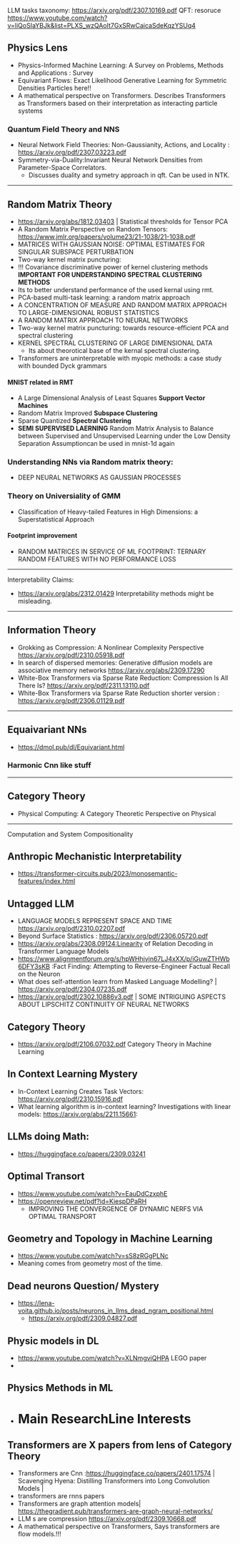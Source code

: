 LLM tasks taxonomy: https://arxiv.org/pdf/2307.10169.pdf
QFT: resoruce https://www.youtube.com/watch?v=liQoSIaYBJk&list=PLXS_wzQAoIt7GxSRwCaicaSdeKqzYSUq4

## Physics Lens
+ Physics-Informed Machine Learning: A Survey
on Problems, Methods and Applications : Survey
+ Equivariant Flows: Exact Likelihood Generative Learning for Symmetric
Densities Particles here!!
+ A mathematical perspective on Transformers. Describes Transformers as Transformers based on their interpretation as interacting particle systems
 ### Quantum Field Theory and NNS
 + Neural Network Field Theories:
Non-Gaussianity, Actions, and Locality : https://arxiv.org/pdf/2307.03223.pdf
+ Symmetry-via-Duality:Invariant Neural Network Densities from Parameter-Space Correlators.
  + Discusses duality and symetry approach in qft. Can be used in NTK.  

---
## Random Matrix Theory
+ https://arxiv.org/abs/1812.03403 | Statistical thresholds for Tensor PCA
+ A Random Matrix Perspective on Random Tensors: https://www.jmlr.org/papers/volume23/21-1038/21-1038.pdf
+ MATRICES WITH GAUSSIAN NOISE: OPTIMAL ESTIMATES FOR SINGULAR SUBSPACE PERTURBATION
+ Two-way kernel matrix puncturing:
+  !!! Covariance discriminative power of kernel clustering methods **IMPORTANT FOR UNDERSTANDING SPECTRAL CLUSTERING METHODS**
  + Its to better understand performance of the used kernal using rmt.  
+ PCA-based multi-task learning: a random matrix approach
+ A CONCENTRATION OF MEASURE AND RANDOM MATRIX APPROACH TO LARGE-DIMENSIONAL ROBUST STATISTICS
+ A RANDOM MATRIX APPROACH TO NEURAL NETWORKS
+ Two-way kernel matrix puncturing:
towards resource-efficient PCA and spectral clustering
+ KERNEL SPECTRAL CLUSTERING OF LARGE DIMENSIONAL DATA
  + Its about theorotical base of the kernal spectral clustering.
+ Transformers are uninterpretable with myopic methods: a case study with bounded Dyck grammars
#### MNIST related in RMT
  + A Large Dimensional Analysis of Least Squares **Support Vector Machines**
  + Random Matrix Improved **Subspace Clustering**
  + Sparse Quantized **Spectral Clustering**
  + **SEMI SUPERVISED LAERNING**  Random Matrix Analysis to Balance between Supervised
and Unsupervised Learning under the Low Density Separation Assumptioncan be used in mnist-1d again
### Understanding NNs via Random matrix theory:
+ DEEP NEURAL NETWORKS AS GAUSSIAN PROCESSES
### Theory on Universiality  of GMM
+ Classification of Heavy-tailed Features in High Dimensions: a Superstatistical Approach
#### Footprint improvement 
+ RANDOM MATRICES IN SERVICE OF ML FOOTPRINT:
TERNARY RANDOM FEATURES WITH NO PERFORMANCE LOSS

---- 
Interpretability Claims:
+ https://arxiv.org/abs/2312.01429 Interpretability methods might be misleading.

---

## Information Theory
- Grokking as Compression: A Nonlinear Complexity Perspective  https://arxiv.org/pdf/2310.05918.pdf 
-  In search of dispersed memories: Generative diffusion models are associative memory networks
https://arxiv.org/abs/2309.17290
- White-Box Transformers via Sparse Rate Reduction: Compression Is All There Is?
  https://arxiv.org/pdf/2311.13110.pdf
- White-Box Transformers via Sparse Rate Reduction shorter version : https://arxiv.org/pdf/2306.01129.pdf  
---
## Equaivariant NNs
+ https://dmol.pub/dl/Equivariant.html
### Harmonic Cnn like stuff
---
## Category Theory
+ Physical Computing:
A Category Theoretic Perspective on Physical
---
Computation and System Compositionality
## Anthropic Mechanistic Interpretability
+ https://transformer-circuits.pub/2023/monosemantic-features/index.html

## Untagged LLM
+ LANGUAGE MODELS REPRESENT SPACE AND TIME
 https://arxiv.org/pdf/2310.02207.pdf
+ Beyond Surface Statistics : https://arxiv.org/pdf/2306.05720.pdf
+ https://arxiv.org/abs/2308.09124:Linearity of Relation Decoding in Transformer Language Models
+ https://www.alignmentforum.org/s/hpWHhjvjn67LJ4xXX/p/iGuwZTHWb6DFY3sKB :Fact Finding: Attempting to Reverse-Engineer Factual Recall on the Neuron
+ What does self-attention learn from Masked Language Modelling? | https://arxiv.org/pdf/2304.07235.pdf
+ https://arxiv.org/pdf/2302.10886v3.pdf | SOME INTRIGUING ASPECTS ABOUT LIPSCHITZ CONTINUITY OF NEURAL NETWORKS
## Category Theory
 + https://arxiv.org/pdf/2106.07032.pdf Category Theory in Machine Learning

## In Context Learning Mystery
+ In-Context Learning Creates Task Vectors: https://arxiv.org/pdf/2310.15916.pdf
+ What learning algorithm is in-context learning? Investigations with linear models: https://arxiv.org/abs/2211.15661:


## LLMs doing Math:
+ https://huggingface.co/papers/2309.03241

## Optimal Transort
+ https://www.youtube.com/watch?v=EauDdCzxphE
+ https://openreview.net/pdf?id=KiespDPaRH
  + IMPROVING THE CONVERGENCE OF DYNAMIC NERFS VIA OPTIMAL TRANSPORT
## Geometry and Topology in Machine Learning
+ https://www.youtube.com/watch?v=sS8zRGgPLNc
+ Meaning comes from geometry most of the time.


## Dead neurons Question/ Mystery
+ https://lena-voita.github.io/posts/neurons_in_llms_dead_ngram_positional.html 
   + https://arxiv.org/pdf/2309.04827.pdf
## Physic models in DL
+ https://www.youtube.com/watch?v=XLNmgviQHPA LEGO paper
+ 
## Physics Methods in ML
+ # Main ResearchLine Interests
## Transformers are X papers from lens of Category Theory
+ Transformers are Cnn :https://huggingface.co/papers/2401.17574 | Scavenging Hyena: Distilling Transformers into Long Convolution Models | 
+ transformers are rnns papers
+ Transformers are graph attention models| https://thegradient.pub/transformers-are-graph-neural-networks/
+ LLM s are compression https://arxiv.org/pdf/2309.10668.pdf
+  A mathematical perspective on Transformers, Says transformers are flow models.!!! 
